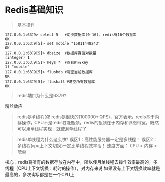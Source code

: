# Redis基础知识

> 基本操作

```
127.0.0.1:6379> select 5   #切换数据库(0-16), redis有16个数据库
OK
127.0.0.1:6379[5]> set mobile "15811448243"
OK
127.0.0.1:6379[5]> dbsize  #数据库键值对数量
(integer) 1
127.0.0.1:6379[5]> keys *  #查看所有key
1) "mobile"
127.0.0.1:6379[5]> flushdb #清空当前数据库
OK
127.0.0.1:6379[5]> flushall #清空所有数据库
OK
```

> redis端口为什么是6379? 

粉丝效应

> redis是单线程的!
redis是很快的(100000+ QPS)，官方表示，redis基于内存操作，CPU不是redis性能瓶颈，redis的瓶颈在于内存和网络带宽。既然可以用单线程实现，就使用单线程了

> redis单线程为什么这么快?
误区1：高性能服务器一定是多线程！
误区2：多线程(cpu上下文切换)一定比单线程效率高！
  速度方面： CPU > 内存 > 硬盘

核心：redis将所有的数据存放在内存中，所以使用单线程去操作效率最高的，多线程（CPU上下文切换：耗时的操作），对内存来说
如果没有上下文切换效率就是最高的，多次读写都是在一个CPU上
